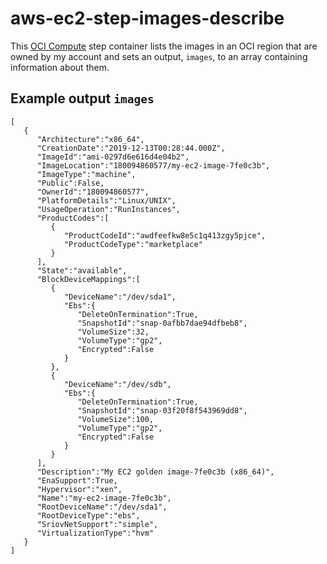 # aws-ec2-step-images-describe

This [OCI Compute](https://www.oracle.com/cloud/compute/) step container lists the images
in an OCI region that are owned by my account and sets an output, `images`, to an
array containing information about them.

## Example output `images`

```
[
   {
      "Architecture":"x86_64",
      "CreationDate":"2019-12-13T00:28:44.000Z",
      "ImageId":"ami-0297d6e616d4e04b2",
      "ImageLocation":"180094860577/my-ec2-image-7fe0c3b",
      "ImageType":"machine",
      "Public":False,
      "OwnerId":"180094860577",
      "PlatformDetails":"Linux/UNIX",
      "UsageOperation":"RunInstances",
      "ProductCodes":[
         {
            "ProductCodeId":"awdfeefkw8e5c1q413zgy5pjce",
            "ProductCodeType":"marketplace"
         }
      ],
      "State":"available",
      "BlockDeviceMappings":[
         {
            "DeviceName":"/dev/sda1",
            "Ebs":{
               "DeleteOnTermination":True,
               "SnapshotId":"snap-0afbb7dae94dfbeb8",
               "VolumeSize":32,
               "VolumeType":"gp2",
               "Encrypted":False
            }
         },
         {
            "DeviceName":"/dev/sdb",
            "Ebs":{
               "DeleteOnTermination":True,
               "SnapshotId":"snap-03f20f8f543969dd8",
               "VolumeSize":100,
               "VolumeType":"gp2",
               "Encrypted":False
            }
         }
      ],
      "Description":"My EC2 golden image-7fe0c3b (x86_64)",
      "EnaSupport":True,
      "Hypervisor":"xen",
      "Name":"my-ec2-image-7fe0c3b",
      "RootDeviceName":"/dev/sda1",
      "RootDeviceType":"ebs",
      "SriovNetSupport":"simple",
      "VirtualizationType":"hvm"
   }
]
```